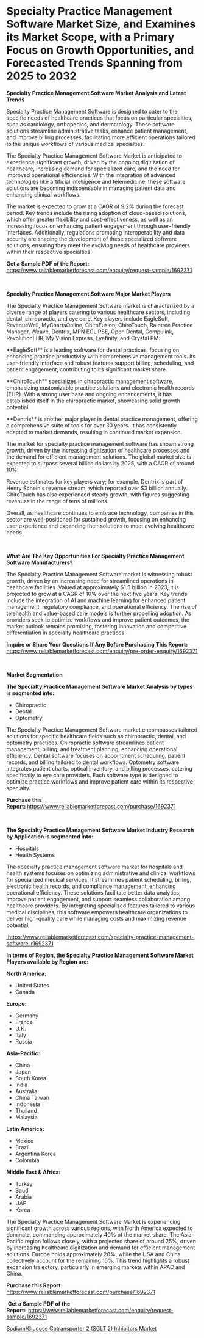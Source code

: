 <p><h1>Specialty Practice Management Software Market Size, and Examines its Market Scope, with a Primary Focus on Growth Opportunities, and Forecasted Trends Spanning from 2025 to 2032</h1></p><p><strong>Specialty Practice Management Software Market Analysis and Latest Trends</strong></p>
<p><p>Specialty Practice Management Software is designed to cater to the specific needs of healthcare practices that focus on particular specialties, such as cardiology, orthopedics, and dermatology. These software solutions streamline administrative tasks, enhance patient management, and improve billing processes, facilitating more efficient operations tailored to the unique workflows of various medical specialties. </p><p>The Specialty Practice Management Software Market is anticipated to experience significant growth, driven by the ongoing digitization of healthcare, increasing demand for specialized care, and the need for improved operational efficiencies. With the integration of advanced technologies like artificial intelligence and telemedicine, these software solutions are becoming indispensable in managing patient data and enhancing clinical workflows.</p><p>The market is expected to grow at a CAGR of 9.2% during the forecast period. Key trends include the rising adoption of cloud-based solutions, which offer greater flexibility and cost-effectiveness, as well as an increasing focus on enhancing patient engagement through user-friendly interfaces. Additionally, regulations promoting interoperability and data security are shaping the development of these specialized software solutions, ensuring they meet the evolving needs of healthcare providers within their respective specialties.</p></p>
<p><strong>Get a Sample PDF of the Report:&nbsp;</strong> <a href="https://www.reliablemarketforecast.com/enquiry/request-sample/1692371?utm_campaign=3223&utm_medium=2&utm_source=Github&utm_content=ia&utm_term=27032025&utm_id=specialty-practice-management-software">https://www.reliablemarketforecast.com/enquiry/request-sample/1692371</a></p>
<p>&nbsp;</p>
<p><strong>Specialty Practice Management Software Major Market Players</strong></p>
<p><p>The Specialty Practice Management Software market is characterized by a diverse range of players catering to various healthcare sectors, including dental, chiropractic, and eye care. Key players include EagleSoft, RevenueWell, MyChartsOnline, ChiroFusion, ChiroTouch, Raintree Practice Manager, Weave, Dentrix, MPN ECLIPSE, Open Dental, Compulink, RevolutionEHR, My Vision Express, Eyefinity, and Crystal PM.</p><p>**EagleSoft** is a leading software for dental practices, focusing on enhancing practice productivity with comprehensive management tools. Its user-friendly interface and robust features support billing, scheduling, and patient engagement, contributing to its significant market share.</p><p>**ChiroTouch** specializes in chiropractic management software, emphasizing customizable practice solutions and electronic health records (EHR). With a strong user base and ongoing enhancements, it has established itself in the chiropractic market, showcasing solid growth potential.</p><p>**Dentrix** is another major player in dental practice management, offering a comprehensive suite of tools for over 30 years. It has consistently adapted to market demands, resulting in continued market expansion.</p><p>The market for specialty practice management software has shown strong growth, driven by the increasing digitization of healthcare processes and the demand for efficient management solutions. The global market size is expected to surpass several billion dollars by 2025, with a CAGR of around 10%.</p><p>Revenue estimates for key players vary; for example, Dentrix is part of Henry Schein's revenue stream, which reported over $3 billion annually. ChiroTouch has also experienced steady growth, with figures suggesting revenues in the range of tens of millions.</p><p>Overall, as healthcare continues to embrace technology, companies in this sector are well-positioned for sustained growth, focusing on enhancing user experience and expanding their solutions to meet evolving healthcare needs.</p></p>
<p>&nbsp;</p>
<p><strong>What Are The Key Opportunities For Specialty Practice Management Software Manufacturers?</strong></p>
<p><p>The Specialty Practice Management Software market is witnessing robust growth, driven by an increasing need for streamlined operations in healthcare facilities. Valued at approximately $1.5 billion in 2023, it is projected to grow at a CAGR of 10% over the next five years. Key trends include the integration of AI and machine learning for enhanced patient management, regulatory compliance, and operational efficiency. The rise of telehealth and value-based care models is further propelling adoption. As providers seek to optimize workflows and improve patient outcomes, the market outlook remains promising, fostering innovation and competitive differentiation in specialty healthcare practices.</p></p>
<p><strong>Inquire or Share Your Questions If Any Before Purchasing This Report:</strong> <a href="https://www.reliablemarketforecast.com/enquiry/pre-order-enquiry/1692371?utm_campaign=3223&utm_medium=2&utm_source=Github&utm_content=ia&utm_term=27032025&utm_id=specialty-practice-management-software">https://www.reliablemarketforecast.com/enquiry/pre-order-enquiry/1692371</a></p>
<p>&nbsp;</p>
<p><strong>Market Segmentation</strong></p>
<p><strong>The Specialty Practice Management Software Market Analysis by types is segmented into:</strong></p>
<p><ul><li>Chiropractic</li><li>Dental</li><li>Optometry</li></ul></p>
<p><p>The Specialty Practice Management Software market encompasses tailored solutions for specific healthcare fields such as chiropractic, dental, and optometry practices. Chiropractic software streamlines patient management, billing, and treatment planning, enhancing operational efficiency. Dental software focuses on appointment scheduling, patient records, and billing tailored to dental workflows. Optometry software integrates patient charts, optical inventory, and billing processes, catering specifically to eye care providers. Each software type is designed to optimize practice workflows and improve patient care within its respective specialty.</p></p>
<p><strong>Purchase this Report:&nbsp;</strong><a href="https://www.reliablemarketforecast.com/purchase/1692371?utm_campaign=3223&utm_medium=2&utm_source=Github&utm_content=ia&utm_term=27032025&utm_id=specialty-practice-management-software">https://www.reliablemarketforecast.com/purchase/1692371</a></p>
<p>&nbsp;</p>
<p><strong>The Specialty Practice Management Software Market Industry Research by Application is segmented into:</strong></p>
<p><ul><li>Hospitals</li><li>Health Systems</li></ul></p>
<p><p>The specialty practice management software market for hospitals and health systems focuses on optimizing administrative and clinical workflows for specialized medical services. It streamlines patient scheduling, billing, electronic health records, and compliance management, enhancing operational efficiency. These solutions facilitate better data analytics, improve patient engagement, and support seamless collaboration among healthcare providers. By integrating specialized features tailored to various medical disciplines, this software empowers healthcare organizations to deliver high-quality care while managing costs and maximizing revenue potential.</p></p>
<p><a href="https://www.reliablemarketforecast.com/specialty-practice-management-software-r1692371?utm_campaign=3223&utm_medium=2&utm_source=Github&utm_content=ia&utm_term=27032025&utm_id=specialty-practice-management-software">&nbsp;https://www.reliablemarketforecast.com/specialty-practice-management-software-r1692371</a></p>
<p><strong>In terms of Region, the Specialty Practice Management Software Market Players available by Region are:</strong></p>
<p>
    <p> <strong> North America: </strong>
        <ul>
            <li>United States</li>
            <li>Canada</li>
        </ul>
        </p> 
    <p> <strong> Europe: </strong>
        <ul>
            <li>Germany</li>
            <li>France</li>
            <li>U.K.</li>
            <li>Italy</li>
            <li>Russia</li>
        </ul>
        </p> 
    <p> <strong> Asia-Pacific: </strong>
        <ul>
            <li>China</li>
            <li>Japan</li>
            <li>South Korea</li>
            <li>India</li>
            <li>Australia</li>
            <li>China Taiwan</li>
            <li>Indonesia</li>
            <li>Thailand</li>
            <li>Malaysia</li>
        </ul>
        </p> 
    <p> <strong> Latin America: </strong>
        <ul>
            <li>Mexico</li>
            <li>Brazil</li>
            <li>Argentina Korea</li>
            <li>Colombia</li>
        </ul>
        </p> 
    <p> <strong> Middle East & Africa: </strong>
        <ul>
            <li>Turkey</li>
            <li>Saudi</li>
            <li>Arabia</li>
            <li>UAE</li>
            <li>Korea</li>
        </ul>
    </p>
    </p>
<p><p>The Specialty Practice Management Software Market is experiencing significant growth across various regions, with North America expected to dominate, commanding approximately 40% of the market share. The Asia-Pacific region follows closely, with a projected share of around 25%, driven by increasing healthcare digitization and demand for efficient management solutions. Europe holds approximately 20%, while the USA and China collectively account for the remaining 15%. This trend highlights a robust expansion trajectory, particularly in emerging markets within APAC and China.</p></p>
<p><strong>Purchase this Report: </strong><a href="https://www.reliablemarketforecast.com/purchase/1692371?utm_campaign=3223&utm_medium=2&utm_source=Github&utm_content=ia&utm_term=27032025&utm_id=specialty-practice-management-software">https://www.reliablemarketforecast.com/purchase/1692371</a></p>
<p>&nbsp;<strong>Get a Sample PDF of the Report:&nbsp;&nbsp;</strong><a href="https://www.reliablemarketforecast.com/enquiry/request-sample/1692371?utm_campaign=3223&utm_medium=2&utm_source=Github&utm_content=ia&utm_term=27032025&utm_id=specialty-practice-management-software">https://www.reliablemarketforecast.com/enquiry/request-sample/1692371</a></p>
<p><strong></strong></p>
<p><p><a href="https://github.com/lefiobakali/Market-Research-Report-List-1/blob/main/sodiumglucose-cotransporter-2-sglt-2-inhibitors-market.md?utm_campaign=3223&utm_medium=2&utm_source=Github&utm_content=ia&utm_term=27032025&utm_id=specialty-practice-management-software">Sodium/Glucose Cotransporter 2 (SGLT 2) Inhibitors Market</a></p></p>